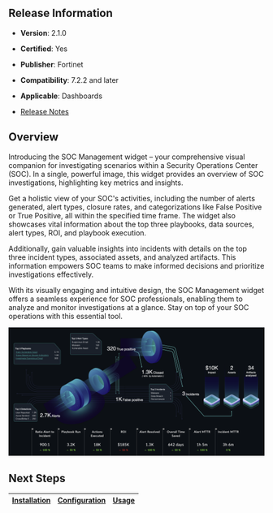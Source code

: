 ## Release Information

- **Version**: 2.1.0

- **Certified**: Yes

- **Publisher**: Fortinet  

- **Compatibility**: 7.2.2 and later

- **Applicable**: Dashboards

- [Release Notes](./widget/release_notes.md)


## Overview

Introducing the SOC Management widget – your comprehensive visual companion for investigating scenarios within a Security Operations Center (SOC). In a single, powerful image, this widget provides an overview of SOC investigations, highlighting key metrics and insights.

Get a holistic view of your SOC's activities, including the number of alerts generated, alert types, closure rates, and categorizations like False Positive or True Positive, all within the specified time frame. The widget also showcases vital information about the top three playbooks, data sources, alert types, ROI, and playbook execution.

Additionally, gain valuable insights into incidents with details on the top three incident types, associated assets, and analyzed artifacts. This information empowers SOC teams to make informed decisions and prioritize investigations effectively.

With its visually engaging and intuitive design, the SOC Management widget offers a seamless experience for SOC professionals, enabling them to analyze and monitor investigations at a glance. Stay on top of your SOC operations with this essential tool.

![SOC Management widget on Dashboard in a dark theme](./docs/res/soc_management_dark.png)

## Next Steps

| [Installation](./docs/setup.md#installation) | [Configuration](./docs/setup.md#configuration) | [Usage](./docs/usage.md) |
|----------------------------------------------|------------------------------------------------|--------------------------|

